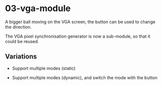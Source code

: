# 03-vga-module

A bigger ball moving on the VGA screen, the button can be used to change the
direction.

The VGA pixel synchronisation generator is now a sub-module, so that it could
be reused.

## Variations

* Support multiple modes (static)

* Support multiple modes (dynamic), and switch the mode with the button
